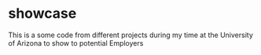 # showcase
This is a some code from different projects during my time at the University of Arizona to show to potential Employers
